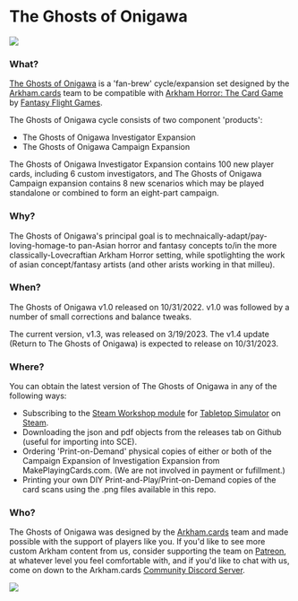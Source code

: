 # The Ghosts of Onigawa

![](https://uploads-ssl.webflow.com/608a6a98b5956379a9c9e768/614bb3979b29ae18e67db00a_boxart-investigator-p-500.png)

### What?
[The Ghosts of Onigawa](https://www.arkham.cards/ghosts-of-onigawa) is a 'fan-brew' cycle/expansion set designed by the [Arkham.cards](https://patreon.com/arkhamdotcards) team to be compatible with [Arkham Horror: The Card Game](https://www.fantasyflightgames.com/en/products/arkham-horror-the-card-game/) by [Fantasy Flight Games](https://www.fantasyflightgames.com/).

The Ghosts of Onigawa cycle consists of two component 'products':

- The Ghosts of Onigawa Investigator Expansion
- The Ghosts of Onigawa Campaign Expansion

The Ghosts of Onigawa Investigator Expansion contains 100 new player cards, including 6 custom investigators, and The Ghosts of Onigawa Campaign expansion contains 8 new scenarios which may be played standalone or combined to form an eight-part campaign.

### Why?
The Ghosts of Onigawa's principal goal is to mechnaically-adapt/pay-loving-homage-to pan-Asian horror and fantasy concepts to/in the more classically-Lovecraftian Arkham Horror setting, while spotlighting the work of asian concept/fantasy artists (and other arists working in that milleu).

### When?
The Ghosts of Onigawa v1.0 released on 10/31/2022. v1.0 was followed by a number of small corrections and balance tweaks.

The current version, v1.3, was released on 3/19/2023.
The v1.4 update (Return to The Ghosts of Onigawa) is expected to release on 10/31/2023.

### Where?

You can obtain the latest version of The Ghosts of Onigawa in any of the following ways:

* Subscribing to the [Steam Workshop module](https://steamcommunity.com/sharedfiles/filedetails/?id=2544629522) for [Tabletop Simulator](https://www.tabletopsimulator.com/) on [Steam](https://store.steampowered.com/).
* Downloading the json and pdf objects from the releases tab on Github (useful for importing into SCE).
* Ordering 'Print-on-Demand' physical copies of either or both of the Campaign Expansion of Investigation Expansion from MakePlayingCards.com. (We are not involved in payment or fufillment.)
* Printing your own DIY Print-and-Play/Print-on-Demand copies of the card scans using the .png files available in this repo.

### Who?
The Ghosts of Onigawa was designed by the [Arkham.cards](https://arkham.cards) team and made possible with the support of players like you. If you'd like to see more custom Arkham content from us, consider supporting the team on [Patreon](https://patreon.com/arkhamdotcards), at whatever level you feel comfortable with, and if you'd like to chat with us, come on down to the Arkham.cards [Community Discord Server](https://discord.gg/xEZ5FwKrNS).

[![](https://legacy.theskepticsguide.org/wp-content/uploads/2018/03/becomeAPatronBanner.png)](https://patreon.com/arkhamdotcards)

